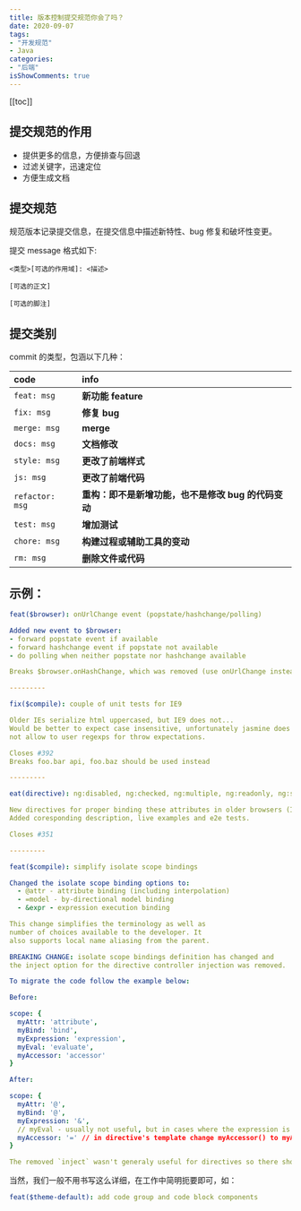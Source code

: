 ```yaml
---
title: 版本控制提交规范你会了吗？
date: 2020-09-07
tags:
- "开发规范"
- Java
categories:
- "后端"
isShowComments: true
---
```


<Boxx/>



<!-- more -->

[[toc]]

## 提交规范的作用

- 提供更多的信息，方便排查与回退
- 过滤关键字，迅速定位
- 方便生成文档

## 提交规范

规范版本记录提交信息，在提交信息中描述新特性、bug 修复和破坏性变更。

提交 message 格式如下:

```text
<类型>[可选的作用域]: <描述>

[可选的正文]

[可选的脚注]
```

## 提交类别

commit 的类型，包涵以下几种：

| code            | info                                                |
| :-------------- | :-------------------------------------------------- |
| `feat: msg`     | **新功能 feature**                                  |
| `fix: msg`      | **修复 bug**                                        |
| `merge: msg`    | **merge**                                           |
| `docs: msg`     | **文档修改**                                        |
| `style: msg`    | **更改了前端样式**                                  |
| `js: msg`       | **更改了前端代码**                                  |
| `refactor: msg` | **重构：即不是新增功能，也不是修改 bug 的代码变动** |
| `test: msg`     | **增加测试**                                        |
| `chore: msg`    | **构建过程或辅助工具的变动**                        |
| `rm: msg`       | **删除文件或代码**                                  |

## 示例：

```yaml
feat($browser): onUrlChange event (popstate/hashchange/polling)

Added new event to $browser:
- forward popstate event if available
- forward hashchange event if popstate not available
- do polling when neither popstate nor hashchange available

Breaks $browser.onHashChange, which was removed (use onUrlChange instead)

---------

fix($compile): couple of unit tests for IE9

Older IEs serialize html uppercased, but IE9 does not...
Would be better to expect case insensitive, unfortunately jasmine does
not allow to user regexps for throw expectations.

Closes #392
Breaks foo.bar api, foo.baz should be used instead

---------

eat(directive): ng:disabled, ng:checked, ng:multiple, ng:readonly, ng:selected

New directives for proper binding these attributes in older browsers (IE).
Added coresponding description, live examples and e2e tests.

Closes #351

---------

feat($compile): simplify isolate scope bindings

Changed the isolate scope binding options to:
  - @attr - attribute binding (including interpolation)
  - =model - by-directional model binding
  - &expr - expression execution binding

This change simplifies the terminology as well as
number of choices available to the developer. It
also supports local name aliasing from the parent.

BREAKING CHANGE: isolate scope bindings definition has changed and
the inject option for the directive controller injection was removed.

To migrate the code follow the example below:

Before:

scope: {
  myAttr: 'attribute',
  myBind: 'bind',
  myExpression: 'expression',
  myEval: 'evaluate',
  myAccessor: 'accessor'
}

After:

scope: {
  myAttr: '@',
  myBind: '@',
  myExpression: '&',
  // myEval - usually not useful, but in cases where the expression is assignable, you can use '='
  myAccessor: '=' // in directive's template change myAccessor() to myAccessor
}

The removed `inject` wasn't generaly useful for directives so there should be no code using it.
```

当然，我们一般不用书写这么详细，在工作中简明扼要即可，如：

```yaml
feat($theme-default): add code group and code block components
```

<Reward/>

